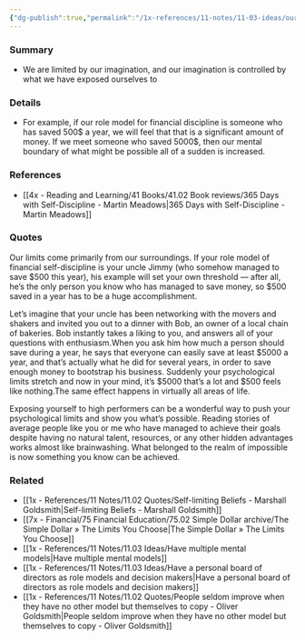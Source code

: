 ```yaml
---
{"dg-publish":true,"permalink":"/1x-references/11-notes/11-03-ideas/our-limits-are-psychological-and-come-from-what-we-expose-ourselves-to/","title":"Our limits are psychological and come from what we expose ourselves to","created":"2024-02-18T16:12:53.942+03:00","updated":"2024-02-18T16:16:07.879+03:00"}
---
```



### Summary
- We are limited by our imagination, and our imagination is controlled by what we have exposed ourselves to

### Details
- For example, if our role model for financial discipline is someone who has saved 500$ a year, we will feel that that is a significant amount of money. If we meet someone who saved 5000$, then our mental boundary of what might be possible all of a sudden is increased.

### References
- [[4x - Reading and Learning/41 Books/41.02 Book reviews/365 Days with Self-Discipline - Martin Meadows\|365 Days with Self-Discipline - Martin Meadows]]

### Quotes
Our limits come primarily from our surroundings. If your role model of financial self-discipline is your uncle Jimmy (who somehow managed to save $500 this year), his example will set your own threshold — after all, he’s the only person you know who has managed to save money, so $500 saved in a year has to be a huge accomplishment.

Let’s imagine that your uncle has been networking with the movers and shakers and invited you out to a dinner with Bob, an owner of a local chain of bakeries. Bob instantly takes a liking to you, and answers all of your questions with enthusiasm.When you ask him how much a person should save during a year, he says that everyone can easily save at least $5000 a year, and that’s actually what he did for several years, in order to save enough money to bootstrap his business. Suddenly your psychological limits stretch and now in your mind, it’s $5000 that’s a lot and $500 feels like nothing.The same effect happens in virtually all areas of life.

Exposing yourself to high performers can be a wonderful way to push your psychological limits and show you what’s possible. Reading stories of average people like you or me who have managed to achieve their goals despite having no natural talent, resources, or any other hidden advantages works almost like brainwashing. What belonged to the realm of impossible is now something you know can be achieved.

### Related
- [[1x - References/11 Notes/11.02 Quotes/Self-limiting Beliefs - Marshall Goldsmith\|Self-limiting Beliefs - Marshall Goldsmith]]
- [[7x - Financial/75 Financial Education/75.02 Simple Dollar archive/The Simple Dollar » The Limits You Choose\|The Simple Dollar » The Limits You Choose]]
- [[1x - References/11 Notes/11.03 Ideas/Have multiple mental models\|Have multiple mental models]]
- [[1x - References/11 Notes/11.03 Ideas/Have a personal board of directors as role models and decision makers\|Have a personal board of directors as role models and decision makers]]
- [[1x - References/11 Notes/11.02 Quotes/People seldom improve when they have no other model but themselves to copy - Oliver Goldsmith\|People seldom improve when they have no other model but themselves to copy - Oliver Goldsmith]]
